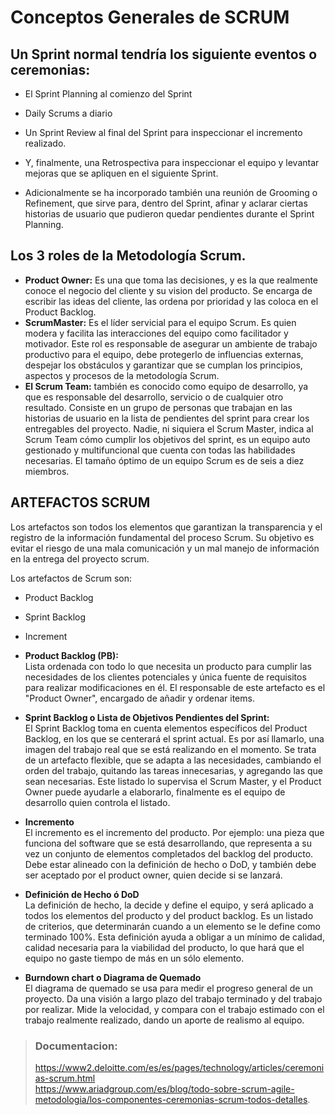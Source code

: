 # Conceptos Generales de  SCRUM

## Un Sprint normal tendría los siguiente eventos o ceremonias:

- El Sprint Planning al comienzo del Sprint
- Daily Scrums a diario
- Un Sprint Review al final del Sprint para inspeccionar el incremento realizado.
- Y, finalmente, una Retrospectiva para inspeccionar el equipo y levantar mejoras que se apliquen en el siguiente Sprint.

- Adicionalmente se ha incorporado también una reunión de Grooming o Refinement, que sirve para, dentro del Sprint, afinar y aclarar ciertas historias de usuario que pudieron quedar pendientes durante el Sprint Planning.

## Los 3 roles de la Metodología Scrum.

-  **Product Owner:** Es una que toma las decisiones, y es la que realmente conoce el negocio del cliente y su vision del producto. Se encarga de escribir las ideas del cliente, las ordena por prioridad y las coloca en el Product Backlog.
-  **ScrumMaster:** Es el líder servicial para el equipo Scrum. Es quien modera y facilita las interacciones del equipo como facilitador y motivador. Este rol es responsable de asegurar un ambiente de trabajo productivo para el equipo, debe protegerlo de influencias externas, despejar los obstáculos y garantizar que se cumplan los principios, aspectos y procesos de la metodología Scrum.
-  **El Scrum Team:** también es conocido como equipo de desarrollo, ya que es responsable del desarrollo, servicio o de cualquier otro resultado. Consiste en un grupo de personas que trabajan en las historias de usuario en la lista de pendientes del sprint para crear los entregables del proyecto. Nadie, ni siquiera el Scrum Master, indica al Scrum Team cómo cumplir los objetivos del sprint, es un equipo auto gestionado y multifuncional que cuenta con todas las habilidades necesarias. El tamaño óptimo de un equipo Scrum es de seis a diez miembros.

## ARTEFACTOS SCRUM
Los artefactos son todos los elementos que garantizan la transparencia y el registro de la información fundamental del proceso Scrum. Su objetivo es evitar el riesgo de una mala comunicación y un mal manejo de información en la entrega del proyecto scrum.   

Los artefactos de Scrum son:
- Product Backlog
- Sprint Backlog
- Increment

- **Product Backlog (PB):**    
Lista ordenada con todo lo que necesita un producto para cumplir las necesidades de los clientes potenciales y única fuente de requisitos para realizar modificaciones en él.
El responsable de este artefacto es el "Product Owner", encargado de añadir y ordenar items.  

- **Sprint Backlog o Lista de Objetivos Pendientes del Sprint:**   
El Sprint Backlog toma en cuenta elementos específicos del Product Backlog, en los que se centerará el sprint actual. Es por así llamarlo, una imagen del trabajo real que se está realizando en el momento. Se trata de un artefacto flexible, que se adapta a las necesidades, cambiando el orden del trabajo, quitando las tareas innecesarias, y agregando las que sean necesarias. Este listado lo supervisa el Scrum Master, y el Product Owner puede ayudarle a elaborarlo, finalmente es el equipo de desarrollo quien controla el listado.

- **Incremento**   
El incremento es el incremento del producto. Por ejemplo: una pieza que funciona del software que se está desarrollando, que representa a su vez un conjunto de elementos completados del backlog del producto. Debe estar alineado con la definición de hecho o DoD, y también debe ser aceptado por el product owner, quien decide si se lanzará.

- **Definición de Hecho ó DoD**   
La definición de hecho, la decide y define el equipo, y será aplicado a todos los elementos del producto y del product backlog. Es un listado de criterios, que determinarán cuando a un elemento se le define como terminado 100%. Esta definición ayuda a obligar a un mínimo de calidad, calidad necesaria para la viabilidad del producto, lo que hará que el equipo no gaste tiempo de más en un sólo elemento.

- **Burndown chart o Diagrama de Quemado**   
El diagrama de quemado se usa para medir el progreso general de un proyecto. Da una visión a largo plazo del trabajo terminado y del trabajo por realizar. Mide la velocidad, y compara con el trabajo estimado con el trabajo realmente realizado, dando un aporte de realismo al equipo.


>### Documentacion:
><https://www2.deloitte.com/es/es/pages/technology/articles/ceremonias-scrum.html>  
><https://www.ariadgroup.com/es/blog/todo-sobre-scrum-agile-metodologia/los-componentes-ceremonias-scrum-todos-detalles>.